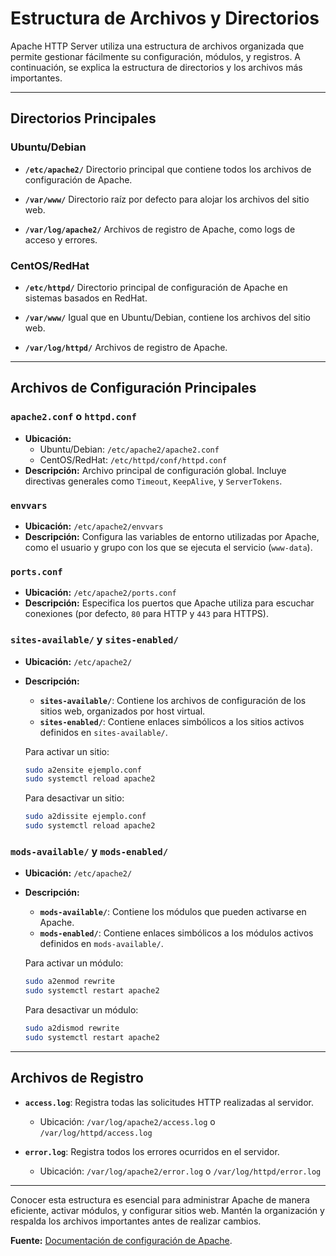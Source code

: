 # Estructura de Archivos y Directorios

Apache HTTP Server utiliza una estructura de archivos organizada que permite gestionar fácilmente su configuración, módulos, y registros. A continuación, se explica la estructura de directorios y los archivos más importantes.

---

## Directorios Principales

### Ubuntu/Debian

- **`/etc/apache2/`**
  Directorio principal que contiene todos los archivos de configuración de Apache.

- **`/var/www/`**
  Directorio raíz por defecto para alojar los archivos del sitio web.

- **`/var/log/apache2/`**
  Archivos de registro de Apache, como logs de acceso y errores.

### CentOS/RedHat

- **`/etc/httpd/`**
  Directorio principal de configuración de Apache en sistemas basados en RedHat.

- **`/var/www/`**
  Igual que en Ubuntu/Debian, contiene los archivos del sitio web.

- **`/var/log/httpd/`**
  Archivos de registro de Apache.

---

## Archivos de Configuración Principales

### `apache2.conf` o `httpd.conf`
- **Ubicación:**
  - Ubuntu/Debian: `/etc/apache2/apache2.conf`
  - CentOS/RedHat: `/etc/httpd/conf/httpd.conf`
- **Descripción:** Archivo principal de configuración global. Incluye directivas generales como `Timeout`, `KeepAlive`, y `ServerTokens`.

### `envvars`
- **Ubicación:** `/etc/apache2/envvars`
- **Descripción:** Configura las variables de entorno utilizadas por Apache, como el usuario y grupo con los que se ejecuta el servicio (`www-data`).

### `ports.conf`
- **Ubicación:** `/etc/apache2/ports.conf`
- **Descripción:** Especifica los puertos que Apache utiliza para escuchar conexiones (por defecto, `80` para HTTP y `443` para HTTPS).

### `sites-available/` y `sites-enabled/`
- **Ubicación:** `/etc/apache2/`
- **Descripción:**
  - **`sites-available/`**: Contiene los archivos de configuración de los sitios web, organizados por host virtual.
  - **`sites-enabled/`**: Contiene enlaces simbólicos a los sitios activos definidos en `sites-available/`.
  
  Para activar un sitio:
  ```bash
  sudo a2ensite ejemplo.conf
  sudo systemctl reload apache2
  ```
  
  Para desactivar un sitio:
  ```bash
  sudo a2dissite ejemplo.conf
  sudo systemctl reload apache2
  ```

### `mods-available/` y `mods-enabled/`
- **Ubicación:** `/etc/apache2/`
- **Descripción:**
  - **`mods-available/`**: Contiene los módulos que pueden activarse en Apache.
  - **`mods-enabled/`**: Contiene enlaces simbólicos a los módulos activos definidos en `mods-available/`.

  Para activar un módulo:
  ```bash
  sudo a2enmod rewrite
  sudo systemctl restart apache2
  ```

  Para desactivar un módulo:
  ```bash
  sudo a2dismod rewrite
  sudo systemctl restart apache2
  ```

---

## Archivos de Registro

- **`access.log`**:
  Registra todas las solicitudes HTTP realizadas al servidor.
  - Ubicación: `/var/log/apache2/access.log` o `/var/log/httpd/access.log`

- **`error.log`**:
  Registra todos los errores ocurridos en el servidor.
  - Ubicación: `/var/log/apache2/error.log` o `/var/log/httpd/error.log`

---

Conocer esta estructura es esencial para administrar Apache de manera eficiente, activar módulos, y configurar sitios web. Mantén la organización y respalda los archivos importantes antes de realizar cambios.

**Fuente:** [Documentación de configuración de Apache](https://httpd.apache.org/docs/current/configuring.html).
